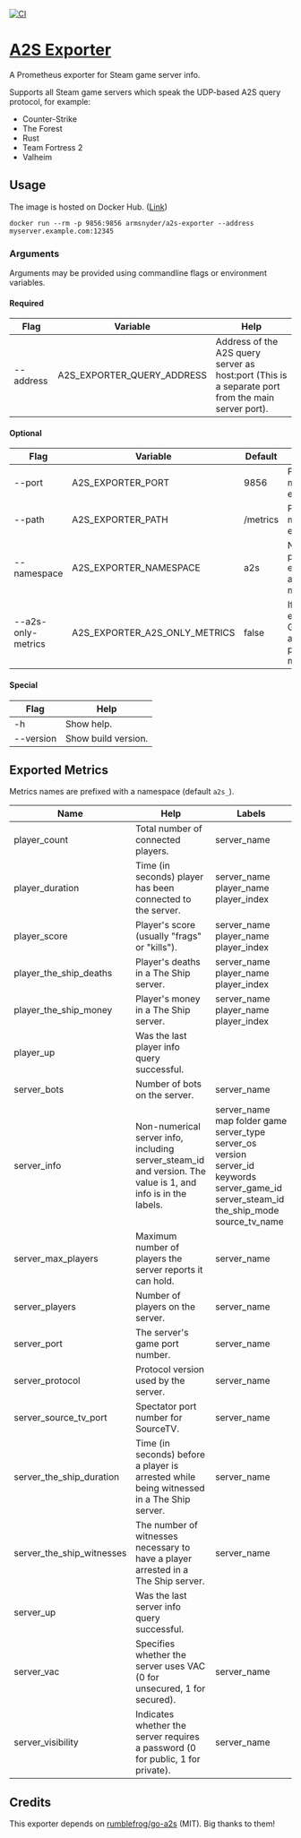 [![CI](https://github.com/armsnyder/a2s-exporter/actions/workflows/ci.yaml/badge.svg)](https://github.com/armsnyder/a2s-exporter/actions/workflows/ci.yaml)

# [A2S Exporter](https://github.com/armsnyder/a2s-exporter)

A Prometheus exporter for Steam game server info.

Supports all Steam game servers which speak the UDP-based A2S query protocol, for example:

* Counter-Strike
* The Forest
* Rust
* Team Fortress 2
* Valheim

## Usage

The image is hosted on Docker Hub. ([Link](https://hub.docker.com/r/armsnyder/a2s-exporter))

```
docker run --rm -p 9856:9856 armsnyder/a2s-exporter --address myserver.example.com:12345
```

### Arguments

Arguments may be provided using commandline flags or environment variables.

#### Required

Flag | Variable | Help
--- | --- | ---
--address | A2S_EXPORTER_QUERY_ADDRESS | Address of the A2S query server as host:port (This is a separate port from the main server port).

#### Optional

Flag | Variable | Default | Help
--- | --- | --- | ---
--port | A2S_EXPORTER_PORT | 9856 | Port for the metrics exporter.
--path | A2S_EXPORTER_PATH | /metrics | Path for the metrics exporter.
--namespace | A2S_EXPORTER_NAMESPACE | a2s | Namespace prefix for all exported a2s metrics.
--a2s-only-metrics | A2S_EXPORTER_A2S_ONLY_METRICS | false | If true, excludes Go runtime and promhttp metrics.

#### Special

Flag | Help
--- | ---
-h | Show help.
--version | Show build version.

## Exported Metrics

Metrics names are prefixed with a namespace (default `a2s_`).

Name | Help | Labels
--- | --- | ---
player_count | Total number of connected players. | server_name
player_duration | Time (in seconds) player has been connected to the server. | server_name player_name player_index
player_score | Player's score (usually \"frags\" or \"kills\"). | server_name player_name player_index
player_the_ship_deaths | Player's deaths in a The Ship server. | server_name player_name player_index
player_the_ship_money | Player's money in a The Ship server. | server_name player_name player_index
player_up | Was the last player info query successful. |
server_bots | Number of bots on the server. | server_name
server_info | Non-numerical server info, including server_steam_id and version. The value is 1, and info is in the labels. | server_name map folder game server_type server_os version server_id keywords server_game_id server_steam_id the_ship_mode source_tv_name
server_max_players | Maximum number of players the server reports it can hold. | server_name
server_players | Number of players on the server. | server_name
server_port | The server's game port number. | server_name
server_protocol | Protocol version used by the server. | server_name
server_source_tv_port | Spectator port number for SourceTV. | server_name
server_the_ship_duration | Time (in seconds) before a player is arrested while being witnessed in a The Ship server. | server_name
server_the_ship_witnesses | The number of witnesses necessary to have a player arrested in a The Ship server. | server_name
server_up | Was the last server info query successful. |
server_vac | Specifies whether the server uses VAC (0 for unsecured, 1 for secured). | server_name
server_visibility | Indicates whether the server requires a password (0 for public, 1 for private). | server_name

## Credits

This exporter depends on [rumblefrog/go-a2s](https://github.com/rumblefrog/go-a2s) (MIT). Big thanks to them!
